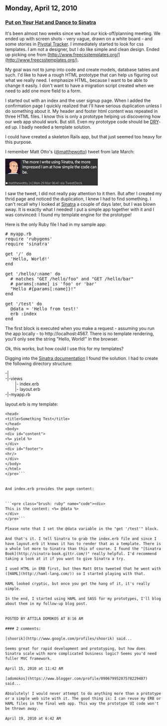 ## Monday, April 12, 2010

### [Put on Your Hat and Dance to Sinatra](http://www.adomokos.com/2010/04/put-on-your-hat-and-dance-to-sinatra.html)

It's been almost two weeks since we had our kick-off/planning meeting. We ended up with screen shots - very vague, drawn on a white board - and some stories in [Pivotal Tracker](http://www.pivotaltracker.com/). I immediately started to look for css templates. I am not a designer, but I do like simple and clean design. Ended up picking one from [http://www.freecsstemplates.org/](http://www.freecsstemplates.org/).

My goal was not to jump into code and create models, database tables and such. I'd like to have a rough HTML prototype that can help us figuring out what we really need. I emphasize HTML, because I want to be able to change it easily. I don't want to have a migration script created when we need to add one more field to a form.

I started out with an index and the user signup page. When I added the confirmation page I quickly realized that I'll have serious duplication unless I do something about it. My header and footer html content was repeated in three HTML files. I know this is only a prototype helping us discovering how our web app should work. But still. Even my prototype code should be [DRY](http://en.wikipedia.org/wiki/Don't_repeat_yourself)-ed up. I badly needed a template solution.

I could have created a skeleton Rails app, but that just seemed too heavy for this purpose.

I remember Matt Otto's ([@matthewotto](http://twitter.com/matthewotto)) tweet from late March:

![sinatra_matthewotto1](/resources/2010/04/sinatra_matthewotto1.png)

I saw the tweet, I did not really pay attention to it then. But after I created my thrid page and noticed the duplication, I knew I had to find something. I can't recall why I looked at [Sinatra](http://www.sinatrarb.com/) a couple of days later, but I was blown away. It is exactly what I needed! I put a simple app together with it and I was convinced: I found my template engine for the prototype!

Here is the only Ruby file I had in my sample app:

<pre class="brush: ruby"># myapp.rb
require 'rubygems'
require 'sinatra'

get '/' do
  'Hello, World!'
end

get '/hello/:name' do
  # matches "GET /hello/foo" and "GET /hello/bar"
  # params[:name] is 'foo' or 'bar'
  "Hello #{params[:name]}!"
end

get '/test' do
  @data = 'Hello from test!'
  erb :index
end
</pre>

The first block is executed when you make a request - assuming you run the app locally - to http://localhost:4567\. There is no template rendering, you'll only see the string "Hello, World!" in the browser.

Ok, this works, but how could I use this for my templates?

Digging into the [Sinatra documentation](http://www.sinatrarb.com/intro) I found the solution. I had to create the following directory structure:

<div style="margin-bottom: 0px; margin-top: 0px;">-|</div>

<div style="margin-bottom: 0px; margin-top: 0px;">-|-views</div>

<div style="margin-bottom: 0px; margin-top: 0px;">        |- index.erb</div>

<div style="margin-bottom: 0px; margin-top: 0px;">        |- layout.erb</div>

<div style="margin-bottom: 0px; margin-top: 0px;">-|-myapp.rb</div>


layout.erb is my template:

```<pre class="brush: ruby" name="code"><html>
<head>
<title>Something Test</title>
</head>
<body>
<div id="content">
<%= yield %>
</div>
<div id="footer">
<hr/>
</div>
</body>
</html>
</pre>```


And index.erb provides the page content:


```<pre class="brush: ruby" name="code"><div>
This is the content: <%= @data %>
</div>
</pre>```

Please note that I set the @data variable in the "get '/test'" block.

And that's it. I tell Sinatra to grab the index.erb file and since I have layout.erb it knows it has to render that as a template. There is a whole lot more to Sinatra than this of course. I found the "[Sinatra Book](http://sinatra-book.gittr.com/)" really helpful. I'd recommend taking a look at it if you want to give Sinatra a try.

I used HTML in ERB first, but then Matt Otto tweeted that he went with ([HAML](http://haml-lang.com/)) so I started playing with that.

HAML looked cryptic, but once you get the hang of it, it's really simple.

In the end, I started using HAML and SASS for my prototypes, I'll blog about them in my follow-up blog post.


POSTED BY ATTILA DOMOKOS AT 8:16 AM

#### 2 comments:

[shoorik](http://www.google.com/profiles/shoorik) said...

Seems great for rapid development and prototyping, but how does Sinatra scale with more complicated business logic? Seems you'd need fuller MVC framework.

April 15, 2010 at 11:42 AM

[adomokos](https://www.blogger.com/profile/09067995287578229487) said...

Absolutely! I would never attempt to do anything more than a prototype or a simple web site with it. The good thing is: I can reuse my ERB or HAML files in the final web app. This way the prototype UI code won't be thrown away.

April 19, 2010 at 6:42 AM
